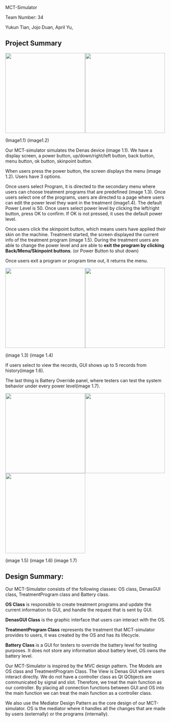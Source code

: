 MCT-Simulator

Team Number: 34

Yukun Tian, Jojo Duan, April Yu,


## Project Summary

<img src="https://user-images.githubusercontent.com/19592124/115156080-a7531580-a050-11eb-8683-ec88edf616bf.png" width="250"><img src="https://user-images.githubusercontent.com/19592124/115156082-aa4e0600-a050-11eb-8122-a53c1769b58d.png" width="250">

(Image1.1) 				                           	(image1.2)

Our MCT-simulator simulates the Denas device (image 1.1). We have a display screen, a power button, up/down/right/left button, back button, menu button, ok button, skinpoint button.

 When users press the power button, the screen displays the menu (image 1.2). Users have 3 options. 

Once users select Program, it is directed to the secondary menu where users can choose treatment programs that are predefined (image 1.3). Once users select one of the programs, users are directed to a page where users can edit the power level they want in the treatment (image1.4). The default Power Level is 50. Once users select power level by clicking the left/right button, press OK to confirm. If OK is not pressed, it uses the default power level. 

Once users click the skinpoint button, which means users have applied their skin on the machine. Treatment started, the screen displayed the current info of the treatment program (image 1.5). During the treatment users are able to change the power level and are able to **exit the program by clicking Back/Menu/Skinpoint buttons**. (or Power Button to shut down) 

Once users exit a program or program time out, it returns the menu.


<img src="https://user-images.githubusercontent.com/19592124/115156088-b1751400-a050-11eb-99b9-0665d9e5fe38.png" width="250"><img src="https://user-images.githubusercontent.com/19592124/115156090-b33ed780-a050-11eb-9364-39ef899e7ff1.png" width="250">


(image 1.3)				                          (image 1.4)

If users select to view the records, GUI shows up to 5 records from history(image 1.6).

The last thing is Battery Override panel, where testers can test the system behavior under every power level(image 1.7).  


<img src="https://user-images.githubusercontent.com/19592124/115156098-be920300-a050-11eb-80ff-a2b9198ea2ce.png" width="250"><img src="https://user-images.githubusercontent.com/19592124/115156119-d10c3c80-a050-11eb-8d3a-4d8560acfc86.png" width="250"><img src="https://user-images.githubusercontent.com/19592124/115156101-c0f45d00-a050-11eb-8176-78806458ac95.png" width="250">

(image 1.5)				                        (image 1.6)		                        	(image 1.7)


## 


## Design Summary: 

Our MCT-Simulator consists of the following classes: OS class, DenasGUI class, TreatmentProgram class and Battery class. 

**OS Class** is responsible to create treatment programs and update the current information to GUI, and handle the request that is sent by GUI.

**DenasGUI Class**  is the graphic interface that users can interact with the OS.

**TreatmentProgram Class** represents the treatment that MCT-simulator provides to users, it was created by the OS and has its lifecycle.

 

**Battery Class** is a GUI for testers to override the battery level for testing purposes. It does not store any information about battery level, OS owns the battery level. 

Our MCT-Simulator is inspired by the MVC design pattern. The Models are OS class and TreatmentProgram Class. The View is Denas GUI where users interact directly. We do not have a controller class as Qt QObjects are communicated by signal and slot. Therefore, we treat the main function as our controller. By placing all connection functions between GUI and OS into the main function we can treat the main function as a controller class.

We also use the Mediator Design Pattern as the core design of our MCT-simulator. OS is the mediator where it handles all the changes that are made by users (externally) or the programs (internally).
